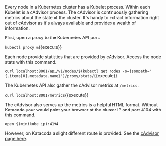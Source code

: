 Every node in a Kubernetes cluster has a Kubelet process. Within each Kubelet is a cAdvisor process. The cAdvisor is continuously gathering metrics about the state of the cluster. It's handy to extract information right out of cAdvisor as it's always available and provides a wealth of information.

First, open a proxy to the Kubernetes API port.

`kubectl proxy &`{{execute}}

Each node provide statistics that are provided by cAdvisor. Access the node stats with this command.

`curl localhost:8001/api/v1/nodes/$(kubectl get nodes -o=jsonpath="{.items[0].metadata.name}")/proxy/stats/`{{execute}}

The Kubernetes API also gather the cAdvisor metrics at `/metrics`.

`curl localhost:8001/metrics`{{execute}}

The cAdvisor also serves up the metrics is a helpful HTML format. Without Katacoda your would point your browser at the cluster IP and port 4194 with this command.

`open $(minikube ip):4194`

However, on Katacoda a slight different route is provided. See the [cAdvisor page here](https://[[HOST_SUBDOMAIN]]-4194-[[KATACODA_HOST]].environments.katacoda.com/).
